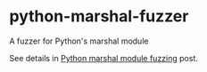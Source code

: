 # python-marshal-fuzzer
A fuzzer for Python's marshal module

See details in [Python marshal module fuzzing](http://blog.gypsyengineer.com/fun/python-marshal-module-fuzzing.html) post.
